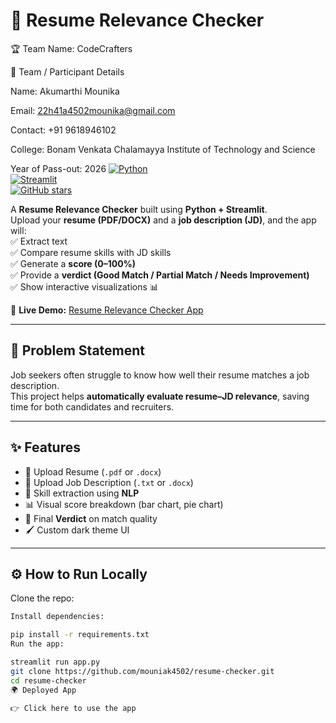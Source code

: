 # 📄 Resume Relevance Checker  
🏆 Team Name: CodeCrafters

👤 Team / Participant Details

Name: Akumarthi Mounika

Email: 22h41a4502mounika@gmail.com

Contact: +91 9618946102

College: Bonam Venkata Chalamayya Institute of Technology and Science

Year of Pass-out: 2026
[![Python](https://img.shields.io/badge/Python-3.10-blue?logo=python)](https://www.python.org/)  
[![Streamlit](https://img.shields.io/badge/Streamlit-Deployed-brightgreen?logo=streamlit)](https://streamlit.io/)  
[![GitHub stars](https://img.shields.io/github/stars/mouniak4502/resume-checker?style=social)](https://github.com/mouniak4502/resume-checker)  

A **Resume Relevance Checker** built using **Python + Streamlit**.  
Upload your **resume (PDF/DOCX)** and a **job description (JD)**, and the app will:  
✅ Extract text  
✅ Compare resume skills with JD skills  
✅ Generate a **score (0–100%)**  
✅ Provide a **verdict (Good Match / Partial Match / Needs Improvement)**  
✅ Show interactive visualizations 📊  

🔗 **Live Demo:** [Resume Relevance Checker App](https://resume-checker-jfb6yzob5kbg4detmgztfy.streamlit.app/)  

---

## 🚀 Problem Statement  
Job seekers often struggle to know how well their resume matches a job description.  
This project helps **automatically evaluate resume–JD relevance**, saving time for both candidates and recruiters.  

---

## ✨ Features  
- 📂 Upload Resume (`.pdf` or `.docx`)  
- 📜 Upload Job Description (`.txt` or `.docx`)  
- 🧠 Skill extraction using **NLP**  
- 📊 Visual score breakdown (bar chart, pie chart)  
- 🎯 Final **Verdict** on match quality  
- 🖌️ Custom dark theme UI  

---

## ⚙️ How to Run Locally  

Clone the repo:  
```bash
Install dependencies:

pip install -r requirements.txt
Run the app:

streamlit run app.py
git clone https://github.com/mouniak4502/resume-checker.git
cd resume-checker
🌍 Deployed App

👉 Click here to use the app
